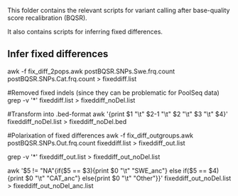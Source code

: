 This folder contains the relevant scripts for variant calling after base-quality score recalibration (BQSR).

It also contains scripts for inferring fixed differences.


## Infer fixed differences ##
awk -f fix_diff_2pops.awk postBQSR.SNPs.Swe.frq.count postBQSR.SNPs.Cat.frq.count > fixeddiff.list

#Removed fixed indels (since they can be problematic for PoolSeq data)
grep -v '*' fixeddiff.list > fixeddiff_noDel.list

#Transform into .bed-format
awk '{print $1 "\t" $2-1 "\t" $2 "\t" $3 "\t" $4}' fixeddiff_noDel.list > fixeddiff_noDel.bed

#Polarixation of fixed differences
awk -f fix_diff_outgroups.awk postBQSR.SNPs.Out.frq.count fixeddiff.list > fixeddiff_out.list

grep -v '*' fixeddiff_out.list > fixeddiff_out_noDel.list

awk '$5 != "NA"{if($5 == $3){print $0 "\t" "SWE_anc"} else if($5 == $4){print $0 "\t" "CAT_anc"} else{print $0 "\t" "Other"}}' fixeddiff_out_noDel.list > fixeddiff_out_noDel_anc.list

